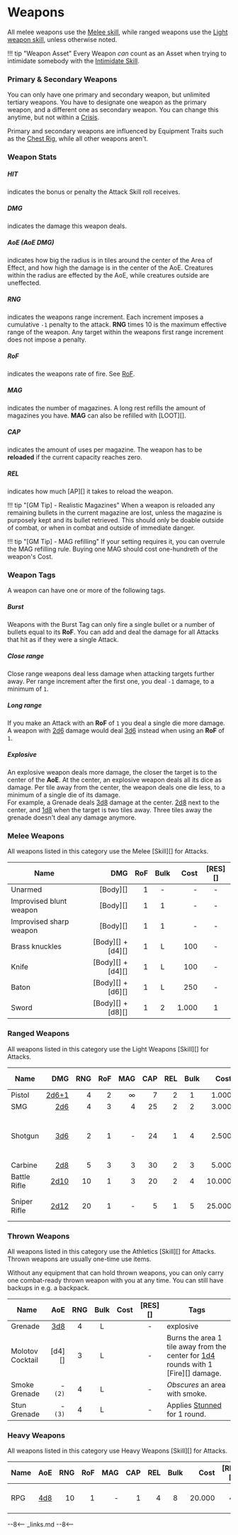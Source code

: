 # Weapons

All melee weapons use the [Melee skill](/character/skills#melee), while ranged
weapons use the [Light weapon skill](/character/skills#light-weapons), unless
otherwise noted.

!!! tip "Weapon Asset"
    Every Weapon *can* count as an Asset when trying to intimidate somebody with
    the [Intimidate Skill](/character/skills/#intimidate).

### Primary & Secondary Weapons

You can only have one primary and secondary weapon, but unlimited tertiary
weapons. You have to designate one weapon as the primary weapon, and a different
one as secondary weapon. You can change this anytime, but not within a
[Crisis](/crisis).

Primary and secondary weapons are influenced by Equipment Traits such as the
[Chest Rig](/equipment/traits#chest-rig), while all other weapons aren't.

### Weapon Stats

<div class="qs-list-test full-width" markdown="1">

##### HIT

indicates the bonus or penalty the Attack Skill roll receives.

##### DMG

indicates the damage this weapon deals.

##### AoE (AoE DMG)

indicates how big the radius is in tiles around the center of the Area of
Effect, and how high the damage is in the center of the AoE. Creatures within
the radius are effected by the AoE, while creatures outside are uneffected.

##### RNG

indicates the weapons range increment. Each increment imposes a cumulative
`-1` penalty to the attack. **RNG** times 10 is the maximum effective range of
the weapon. Any target within the weapons first range increment does not impose
a penalty.

##### RoF

indicates the weapons rate of fire. See [RoF](/crisis/#rof).

##### MAG

indicates the number of magazines. A long rest refills the amount of magazines
you have. **MAG** can also be refilled with [LOOT][].

##### CAP

indicates the amount of uses per magazine. The weapon has to be **reloaded** if
the current capacity reaches zero.

##### REL

indicates how much [AP][] it takes to reload the weapon.
</div>

!!! tip "[GM Tip] - Realistic Magazines"
    When a weapon is reloaded any remaining bullets in the current magazine are
    lost, unless the magazine is purposely kept and its bullet retrieved. This
    should only be doable outside of combat, or when in combat and outside of
    immediate danger.

!!! tip "[GM Tip] - MAG refilling"
    If your setting requires it, you can overrule the MAG refilling rule. Buying
    one MAG should cost one-hundreth of the weapon's Cost.

### Weapon Tags

A weapon can have one or more of the following tags.

<div class="qs-list-test full-width" markdown="1">

##### Burst

Weapons with the Burst Tag can only fire a single bullet or a number of bullets
equal to its **RoF**. You can add and deal the damage for all Attacks that hit
as if they were a single Attack.

##### Close range

Close range weapons deal less damage when attacking targets further away. Per
range increment after the first one, you deal `-1` damage, to a minimum of `1`.

##### Long range

If you make an Attack with an **RoF** of `1` you deal a single die more damage.
<br>
A weapon with [2d6](#d6) damage would deal [3d6](#d6) instead when using an
**RoF** of `1`.

##### Explosive

An explosive weapon deals more damage, the closer the target is to the center of
the **AoE**. At the center, an explosive weapon deals all its dice as damage.
Per tile away from the center, the weapon deals one die less, to a minimum of a
single die of its damage.
<br>
For example, a Grenade deals [3d8](#d8) damage at the center. [2d8](#d8) next to
the center, and [1d8](#d8) when the target is two tiles away. Three tiles away
the grenade doesn't deal any damage anymore.

</div>

### Melee Weapons

All weapons listed in this category use the Melee [Skill][] for Attacks.

| Name                    |               DMG | RoF | Bulk |  Cost | [RES][] |
|-------------------------|------------------:|----:|:----:|------:|:-------:|
| Unarmed                 |          [Body][] |   1 |  -   |     - |    -    |
| Improvised blunt weapon |          [Body][] |   1 |  1   |     - |    -    |
| Improvised sharp weapon |          [Body][] |   1 |  1   |     - |    -    |
| Brass knuckles          | [Body][] + [d4][] |   1 |  L   |   100 |    -    |
| Knife                   | [Body][] + [d4][] |   1 |  L   |   100 |    -    |
| Baton                   | [Body][] + [d6][] |   1 |  L   |   250 |    -    |
| Sword                   | [Body][] + [d8][] |   1 |  2   | 1.000 |    1    |

### Ranged Weapons

All weapons listed in this category use the Light Weapons [Skill][] for Attacks.

</table>

| Name         |          DMG | RNG | RoF | MAG | CAP | REL | Bulk |   Cost | [RES][] | Tags                          |
|--------------|-------------:|----:|----:|----:|----:|----:|:----:|-------:|:-------:|-------------------------------|
| Pistol       | [2d6+1](#d6) |   4 |   2 |   ∞ |   7 |   2 |  1   |  1.000 |    -    |                               |
| SMG          |   [2d6](#d6) |   4 |   3 |   4 |  25 |   2 |  2   |  3.000 |    1    |                               |
| Shotgun      |   [3d6](#d6) |   2 |   1 |   - |  24 |   1 |  4   |  2.500 |    1    | Attack: 3 [AP][]; close range |
| Carbine      |   [2d8](#d8) |   5 |   3 |   3 |  30 |   2 |  3   |  5.000 |    2    |                               |
| Battle Rifle | [2d10](#d10) |  10 |   1 |   3 |  20 |   2 |  4   | 10.000 |    2    |                               |
| Sniper Rifle | [2d12](#d12) |  20 |   1 |   - |   5 |   1 |  5   | 25.000 |    3    | Attack: 3 [AP][];             |

### Thrown Weapons

All weapons listed in this category use the Athletics [Skill][] for Attacks.
Thrown weapons are usually one-time use items.

Without any equipment that can hold thrown weapons, you can only carry one
combat-ready thrown weapon with you at any time. You can still have backups in
e.g. a backpack.

| Name             |        AoE | RNG | Bulk | Cost | [RES][] | Tags                                                                                     |
|------------------|-----------:|:---:|:----:|-----:|:-------:|------------------------------------------------------------------------------------------|
| Grenade          | [3d8](#d8) |  4  |  L   |      |    -    | explosive                                                                                |
| Molotov Cocktail |     [d4][] |  3  |  L   |      |    -    | Burns the area 1 tile away from the center for [1d4](#d4) rounds with 1 [Fire][] damage. |
| Smoke Grenade    |    - `(2)` |  4  |  L   |      |    -    | *Obscures* an area with smoke.                                                           |
| Stun Grenade     |    - `(3)` |  4  |  L   |      |    -    | Applies [Stunned](/crisis#stunned) for 1 round.                                          |

### Heavy Weapons

All weapons listed in this category use Heavy Weapons [Skill][] for Attacks.

| Name |        AoE | RNG | RoF | MAG | CAP | REL | Bulk |   Cost | [RES][] | Tags                        |
|------|-----------:|----:|----:|----:|----:|----:|:----:|-------:|:-------:|-----------------------------|
| RPG  | [4d8](#d8) |  10 |   1 |   - |   1 |   4 |  8   | 20.000 |    4    | Attack: 4 [AP][]; explosive |

--8<--
_links.md
--8<--
